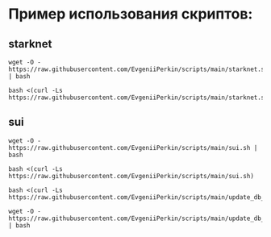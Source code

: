 # Пример использования скриптов:
## starknet
```
wget -O - https://raw.githubusercontent.com/EvgeniiPerkin/scripts/main/starknet.sh | bash
```
```
bash <(curl -Ls https://raw.githubusercontent.com/EvgeniiPerkin/scripts/main/starknet.sh)
```
## sui
```
wget -O - https://raw.githubusercontent.com/EvgeniiPerkin/scripts/main/sui.sh | bash
```
```
bash <(curl -Ls https://raw.githubusercontent.com/EvgeniiPerkin/scripts/main/sui.sh)
```
```
bash <(curl -Ls https://raw.githubusercontent.com/EvgeniiPerkin/scripts/main/update_db_sui.sh)
```
```
wget -O - https://raw.githubusercontent.com/EvgeniiPerkin/scripts/main/update_db_sui.sh | bash
```